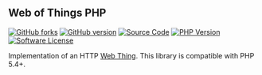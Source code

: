 Web of Things PHP
---
[![GitHub forks](https://img.shields.io/github/forks/maliknaik16/webthing-php.svg?style=social&label=Fork&maxAge=2592000)](https://github.com/maliknaik16/webthing-php/network/)
[![GitHub version](https://badge.fury.io/gh/maliknaik16%2Fwebthing-php.svg)](https://badge.fury.io/gh/maliknaik16%2Fwebthing-php)
[![Source Code](https://img.shields.io/badge/source-maliknaik16%2Fwebthing--php-blue?style=flat-square)](https://github.com/maliknaik16/webthing-php)
[![PHP Version](https://img.shields.io/badge/PHP-5.4%2B-orange)](https://php.net)
[![Software License](https://img.shields.io/badge/license-MPL--2.0-green?style=flat-square)](https://github.com/maliknaik16/webthing-php/blob/master/LICENSE.txt)

Implementation of an HTTP [Web Thing](https://iot.mozilla.org/wot/). This library is compatible with PHP 5.4+.
